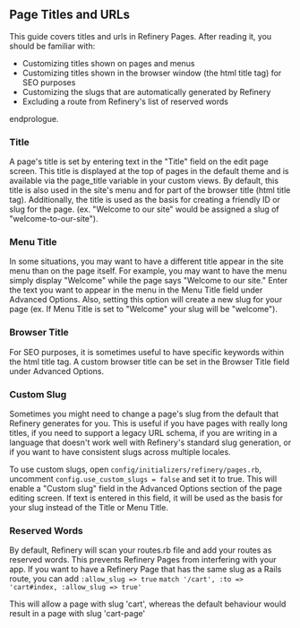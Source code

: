 Page Titles and URLs
--------------------

This guide covers titles and urls in Refinery Pages. After reading it, you should be familiar with:

  - Customizing titles shown on pages and menus
  - Customizing titles shown in the browser window (the html title tag) for SEO purposes
  - Customizing the slugs that are automatically generated by Refinery
  - Excluding a route from Refinery's list of reserved words

endprologue.

### Title

A page's title is set by entering text in the "Title" field on the edit page screen. This title is displayed at the top of pages in the default theme and is available via the page_title variable in your custom views. By default, this title is also used in the site's menu and for part of the browser title (html title tag). Additionally, the title is used as the basis for creating a friendly ID or slug for the page. (ex. "Welcome to our site" would be assigned a slug of "welcome-to-our-site").

### Menu Title

In some situations, you may want to have a different title appear in the site menu than on the page itself. For example, you may want to have the menu simply display "Welcome" while the page says "Welcome to our site." Enter the text you want to appear in the menu in the Menu Title field under Advanced Options. Also, setting this option will create a new slug for your page (ex. If Menu Title is set to "Welcome" your slug will be "welcome").

### Browser Title

For SEO purposes, it is sometimes useful to have specific keywords within the html title tag. A custom browser title can be set in the Browser Title field under Advanced Options.

### Custom Slug

Sometimes you might need to change a page's slug from the default that Refinery generates for you. This is useful if you have pages with really long titles, if you need to support a legacy URL schema, if you are writing in a language that doesn't work well with Refinery's standard slug generation, or if you want to have consistent slugs across multiple locales.

To use custom slugs, open `config/initializers/refinery/pages.rb`, uncomment `config.use_custom_slugs = false` and set it to true. This will enable a "Custom slug" field in the Advanced Options section of the page editing screen. If text is entered in this field, it will be used as the basis for your slug instead of the Title or Menu Title.

### Reserved Words

By default, Refinery will scan your routes.rb file and add your routes as reserved words. This prevents Refinery Pages from interfering with your app. If you want to have a Refinery Page that has the same slug as a Rails route, you can add `:allow_slug => true`
`match '/cart', :to => 'cart#index, :allow_slug => true'`

This will allow a page with slug 'cart', whereas the default behaviour would result in a page with slug 'cart-page'
